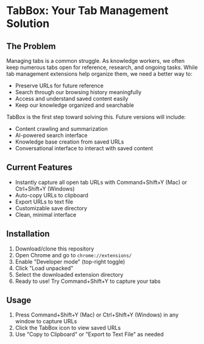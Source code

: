 # TabBox: Your Tab Management Solution

## The Problem
Managing tabs is a common struggle. As knowledge workers, we often keep numerous tabs open for reference, research, and ongoing tasks. While tab management extensions help organize them, we need a better way to:
- Preserve URLs for future reference
- Search through our browsing history meaningfully
- Access and understand saved content easily
- Keep our knowledge organized and searchable

TabBox is the first step toward solving this. Future versions will include:
- Content crawling and summarization
- AI-powered search interface
- Knowledge base creation from saved URLs
- Conversational interface to interact with saved content

## Current Features
- Instantly capture all open tab URLs with Command+Shift+Y (Mac) or Ctrl+Shift+Y (Windows)
- Auto-copy URLs to clipboard
- Export URLs to text file
- Customizable save directory
- Clean, minimal interface

## Installation
1. Download/clone this repository
2. Open Chrome and go to `chrome://extensions/`
3. Enable "Developer mode" (top-right toggle)
4. Click "Load unpacked"
5. Select the downloaded extension directory
6. Ready to use! Try Command+Shift+Y to capture your tabs

## Usage
1. Press Command+Shift+Y (Mac) or Ctrl+Shift+Y (Windows) in any window to capture URLs
2. Click the TabBox icon to view saved URLs
3. Use "Copy to Clipboard" or "Export to Text File" as needed